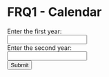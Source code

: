 # FRQ1 - Calendar

<div class="calendar">
    <form id="form">
    <label for="year1">Enter the first year:</label><br>
    <input type="text" id="year1" name="year1"><br>
    <label for="year2">Enter the second year:</label><br>
    <input type="text" id="year2" name="year2"><br>
    <button type="submit" id="submit-button">Submit</button>
    <p id="result"></p>
    </form>
    <div>
        <p></p>
    </div>
 </div>

<script>
  document.getElementById('form').addEventListener('submit', (event) => {
  event.preventDefault();

    let year1 = document.getElementById("year1").value;
    let year2 = document.getElementById("year2").value;
    console.log(year1);
    console.log(year2);

    const url = `https://blognorte.tk/api/calendar/numberOfLeapYears/${year1}/${year2}`;
    fetch(url, {method: 'GET', headers:{"Accept":"application/json"}})
      .then(response => response.json())
      .then(data =>
      {
        console.log(data);
        document.getElementById("result").innerHTML = `${data.numberOfLeapYears}`;
      });
  
  }
  );

</script>
